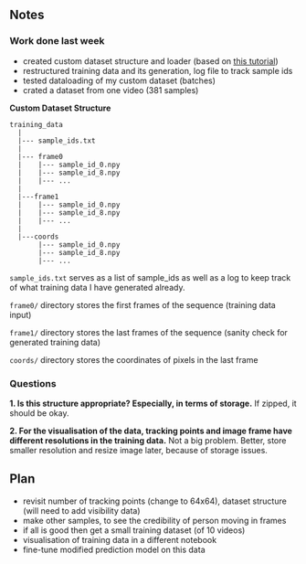 ## Notes ##
### Work done last week
* created custom dataset structure and loader (based on [this tutorial](https://pytorch.org/tutorials/beginner/data_loading_tutorial.html))
* restructured training data and its generation, log file to track sample ids
* tested dataloading of my custom dataset (batches)
* crated a dataset from one video (381 samples)

__Custom Dataset Structure__
```
training_data
  |
  |--- sample_ids.txt
  |
  |--- frame0
  |    |--- sample_id_0.npy
  |    |--- sample_id_8.npy
  |    |--- ...     
  |
  |---frame1
  |    |--- sample_id_0.npy
  |    |--- sample_id_8.npy
  |    |--- ... 
  |
  |---coords
       |--- sample_id_0.npy
       |--- sample_id_8.npy
       |--- ... 
```
`sample_ids.txt` serves as a list of sample_ids as well as a log to keep track of what training data I have generated already.

`frame0/` directory stores the first frames of the sequence (training data input)

`frame1/` directory stores the last frames of the sequence (sanity check for generated training data)

`coords/` directory stores the coordinates of pixels in the last frame



### Questions
__1. Is this structure appropriate? Especially, in terms of storage.__
If zipped, it should be okay.


__2. For the visualisation of the data, tracking points and image frame have different resolutions in the training data.__
Not a big problem. Better, store smaller resolution and resize image later, because of storage issues.


## Plan ##
* revisit number of tracking points (change to 64x64), dataset structure (will need to add visibility data)
* make other samples, to see the credibility of person moving in frames
* if all is good then get a small training dataset (of 10 videos)
* visualisation of training data in a different notebook
* fine-tune modified prediction model on this data
